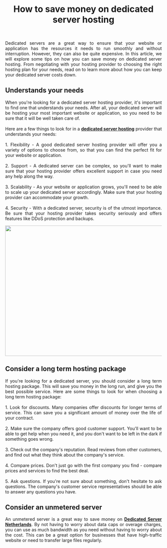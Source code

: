 <h1 style="text-align: center;"><strong>How to save money on dedicated server hosting</strong></h1>
<p>&nbsp;</p>
<p style="text-align: justify;">Dedicated servers are a great way to ensure that your website or application has the resources it needs to run smoothly and without interruption. However, they can also be quite expensive. In this article, we will explore some tips on how you can save money on dedicated server hosting. From negotiating with your hosting provider to choosing the right hosting plan for your needs, read on to learn more about how you can keep your dedicated server costs down.</p>
<h2 style="text-align: justify;"><strong>Understands your needs</strong></h2>
<p style="text-align: justify;">When you're looking for a dedicated server hosting provider, it's important to find one that understands your needs. After all, your dedicated server will be hosting your most important website or application, so you need to be sure that it will be well taken care of.<br /><br />Here are a few things to look for in a&nbsp;<strong><a href="https://en.wikipedia.org/wiki/Dedicated_hosting_service">dedicated server hosting</a></strong> provider that understands your needs:<br /><br />1. Flexibility - A good dedicated server hosting provider will offer you a variety of options to choose from, so that you can find the perfect fit for your website or application.<br /><br />2. Support - A dedicated server can be complex, so you'll want to make sure that your hosting provider offers excellent support in case you need any help along the way.<br /><br />3. Scalability - As your website or application grows, you'll need to be able to scale up your dedicated server accordingly. Make sure that your hosting provider can accommodate your growth.<br /><br />4. Security - With a dedicated server, security is of the utmost importance. Be sure that your hosting provider takes security seriously and offers features like DDoS protection and backups.</p>
<p><img style="margin: 0 auto; display: block;" title="How to save money on dedicated server hosting" src="https://i.ibb.co/MPFSb9n/dedicated-server-netherlands.jpg" alt="" width="600" height="420" /></p>
<h2 style="text-align: justify;"><strong>Consider a long term hosting package</strong></h2>
<p style="text-align: justify;">If you're looking for a dedicated server, you should consider a long term hosting package. This will save you money in the long run, and give you the best possible service. Here are some things to look for when choosing a long term hosting package:<br /><br />1. Look for discounts. Many companies offer discounts for longer terms of service. This can save you a significant amount of money over the life of your contract.<br /><br />2. Make sure the company offers good customer support. You'll want to be able to get help when you need it, and you don't want to be left in the dark if something goes wrong.<br /><br />3. Check out the company's reputation. Read reviews from other customers, and find out what they think about the company's service.<br /><br />4. Compare prices. Don't just go with the first company you find - compare prices and services to find the best deal.<br /><br />5. Ask questions. If you're not sure about something, don't hesitate to ask questions. The company's customer service representatives should be able to answer any questions you have.</p>
<h2 style="text-align: justify;"><strong>Consider an unmetered server</strong></h2>
<p style="text-align: justify;">An unmetered server is a great way to save money on <strong><a href="https://www.eu100tb.com/dedicated-hosting/netherlands-100tb-server/">Dedicated Server Netherlands</a></strong>. By not having to worry about data caps or overage charges, you can use as much bandwidth as you need without having to worry about the cost. This can be a great option for businesses that have high-traffic website or need to transfer large files regularly.</p>
